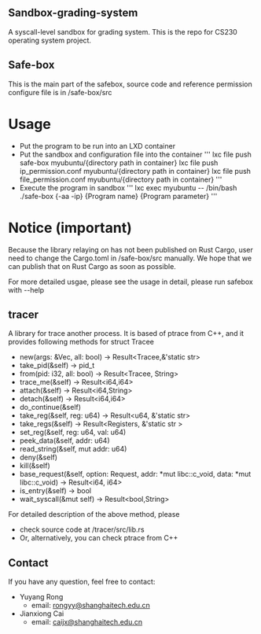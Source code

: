 ## Sandbox-grading-system
A syscall-level sandbox for grading system. This is the repo for CS230 operating system project.

## Safe-box
This is the main part of the safebox, source code and reference permission configure file is in /safe-box/src

# Usage
- Put the program to be run into an LXD container
- Put the sandbox and configuration file into the container
''' 
lxc file push safe-box myubuntu/{directory path in container}
lxc file push ip_permission.conf myubuntu/{directory path in container}
lxc file push file_permission.conf myubuntu/{directory path in container}
'''
- Execute the program in sandbox
'''
lxc exec myubuntu -- /bin/bash
./safe-box {-aa -ip} {Program name} {Program parameter}
'''

# Notice (important)
Because the library relaying on has not been published on Rust Cargo, user need to change the Cargo.toml in /safe-box/src manually. We hope that we can publish that on Rust Cargo as soon as possible.

For more detailed usgae, please see the usage in detail, please run safebox with --help

## tracer
A library for trace another process. It is based of ptrace from C++, and it provides following methods for struct Tracee 
- new(args: &Vec<String>, all: bool) -> Result<Tracee,&'static str>
- take_pid(&self) -> pid_t
- from(pid: i32, all: bool) -> Result<Tracee, String>
- trace_me(&self) -> Result<i64,i64>
- attach(&self) -> Result<i64,String>
- detach(&self) -> Result<i64,i64>
- do_continue(&self)
- take_reg(&self, reg: u64) -> Result<u64, &'static str>
- take_regs(&self) -> Result<Registers, &'static str >
- set_reg(&self, reg: u64, val: u64)
- peek_data(&self, addr: u64)
- read_string(&self, mut addr: u64)
- deny(&self)
- kill(&self)
- base_request(&self, option: Request, addr: *mut libc::c_void, data: *mut libc::c_void) -> Result<i64, i64>
- is_entry(&self) -> bool
- wait_syscall(&mut self) -> Result<bool,String>

For detailed description of the above method, please
- check source code at /tracer/src/lib.rs
- Or, alternatively, you can check ptrace from C++

## Contact
If you have any question, feel free to contact:
- Yuyang Rong
    + email: rongyy@shanghaitech.edu.cn
- Jianxiong Cai
    + email: caijx@shanghaitech.edu.cn
